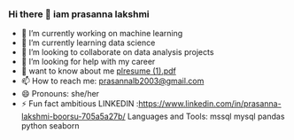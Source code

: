### Hi there 👋 iam prasanna lakshmi

- 🔭 I’m currently working on machine learning
- 🌱 I’m currently learning data science
- 👯 I’m looking to collaborate on data analysis projects
- 🤔 I’m looking for help with my career
- 💬 want to know about me [plresume (1).pdf](https://github.com/prasannaboorsu/prasannaboorsu/files/13844133/plresume.1.pdf)
- 📫 How to reach me: prasannalb2003@gmail.com
- 😄 Pronouns: she/her
- ⚡ Fun fact ambitious
LINKEDIN :https://www.linkedin.com/in/prasanna-lakshmi-boorsu-705a5a27b/
Languages and Tools:
mssql mysql pandas python seaborn


